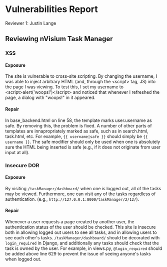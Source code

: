 # Vulnerabilities Report

Reviewer 1: Justin Lange

## Reviewing nVisium Task Manager

### XSS

#### Exposure
The site is vulnerable to cross-site scripting. By changing the
username, I was able to inject arbitrary HTML (and, through the
&lt;script&gt; tag, JS) into the page I was viewing. To test this, I set my
username to &lt;script&gt;alert('woops!')&lt;/script&gt; and noticed that whenever
I refreshed the page, a dialog with "woops!" in it appeared.

#### Repair
In base_backend.html on line 58, the template marks user.username as
safe. By removing this, the problem is fixed. A number of other parts
of templates are innapropriately marked as safe, such as in
search.html, task.html, etc. For example, `{{ username|safe }}` should
simply be `{{ username }}`. The safe modifier should only be used when
one is absolutely sure the HTML being inserted is safe (e.g., if it
does not originate from user input at all).


### Insecure DOR

#### Exposure
By visiting `/taskManager/dashboard/` when one is logged out, all of the
tasks may be viewed. Furthermore, one can visit any of the tasks
regardless of authentication. (e.g.,
`http://127.0.0.1:8000/taskManager/2/12/`).

#### Repair
Whenever a user requests a page created by another user, the
authentication status of the user should be checked. This site is
insecure both in allowing logged out users to see all tasks, and in
allowing users to see each other's tasks. `/taskManager/dashboard/`
should be decorated with `login_required` in Django, and additionally
any tasks should check that the task is owned by the user. For
example, in views.py, `@login_required` should be added above line 629
to prevent the issue of seeing anyone's tasks when logged out.
